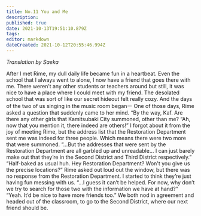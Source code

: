 ```yaml
---
title: No.11 You and Me
description: 
published: true
date: 2021-10-13T19:51:10.879Z
tags: 
editor: markdown
dateCreated: 2021-10-12T20:55:46.994Z
---
```


*Translation by Saeka*

After I met Rime, my dull daily life became fun in a heartbeat. Even the school that I always went to alone, I now have a friend that goes there with me.
There weren’t any other students or teachers around but still, it was nice to have a place where I could meet with my friend. The desolated school that was sort of like our secret hideout felt really cozy.
And the days of the two of us singing in the music room beganー
One of those days, Rime asked a question that suddenly came to her mind.
“By the way, Kaf. Are there any other girls that Kamitsubaki City summoned, other than me?
“Ah, now that you mention it, there indeed are others!”
I forgot about it from the joy of meeting Rime, but the address list that the Restoration Department sent me was indeed for three people. Which means there were two more that were summoned.
“...But the addresses that were sent by the Restoration Department are all garbled up and unreadable… I can just barely make out that they’re in the Second District and Third District respectively.”
“Half-baked as usual huh. Hey Restoration Department? Won't you give us the precise locations?”
Rime asked out loud out the window, but there was no response from the Restoration Department. I started to think they’re just having fun messing with us.
“...I guess it can’t be helped. For now, why don’t we try to search for those two with the information we have at hand?”
“Yeah. It’d be nice to have more friends too.”
We both nod in agreement and headed out of the classroom, to go to the Second District, where our next friend should be. 
